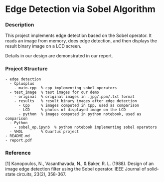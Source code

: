 # Edge Detection via Sobel Algorithm

### Description
This project implements edge detection based on the Sobel operator. It reads an image from memory, does edge detection, and then displays the result binary image on a LCD screen.

Details in our design are demonstrated in our report.

### Project Structure

```
- edge detection
  - Cplusplus
    - main.cpp  % cpp implementing sobel operators
  - test_image  % test images for our demo
    - original  % original images in .jpg/.ppm/.txt format
    - results   % result binary images after edge detection
      - Cpp     % images computed in Cpp, used as comparison
      - LCD     % photos of displayed image on the LCD
      - python  % images computed in python notebook, used as comparison
  - Python
    - sobel_op.ipynb  % python notebook implementing sobel operators
  - VHDL        % Quartus project
- README.md
- report.pdf
```

### Reference
[1] Kanopoulos, N., Vasanthavada, N., & Baker, R. L. (1988). Design of an image edge detection filter using the Sobel operator. IEEE Journal of solid-state circuits, 23(2), 358-367.
